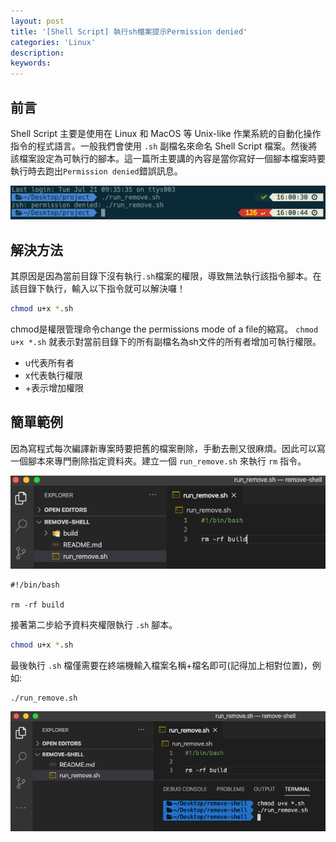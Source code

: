 ```yaml
---
layout: post
title: '[Shell Script] 執行sh檔案提示Permission denied'
categories: 'Linux'
description: 
keywords:
---
```


## 前言
Shell Script 主要是使用在 Linux 和 MacOS 等 Unix-like 作業系統的自動化操作指令的程式語言。一般我們會使用 `.sh` 副檔名來命名 Shell Script 檔案。然後將該檔案設定為可執行的腳本。這一篇所主要講的內容是當你寫好一個腳本檔案時要執行時去跑出`Permission denied`錯誤訊息。

![](/images/posts/linux/2020/img1090721-03.png)
## 解決方法
其原因是因為當前目錄下沒有執行`.sh`檔案的權限，導致無法執行該指令腳本。在該目錄下執行，輸入以下指令就可以解決囉！


```sh
chmod u+x *.sh
```

chmod是權限管理命令change the permissions mode of a file的縮寫。 `chmod u+x *.sh` 就表示對當前目錄下的所有副檔名為sh文件的所有者增加可執行權限。

- u代表所有者
- x代表執行權限
- +表示增加權限

## 簡單範例
因為寫程式每次編譯新專案時要把舊的檔案刪除，手動去刪又很麻煩。因此可以寫一個腳本來專門刪除指定資料夾。建立一個 `run_remove.sh` 來執行 `rm` 指令。

![](/images/posts/linux/2020/img1090721-01.png)

```
#!/bin/bash

rm -rf build
```

接著第二步給予資料夾權限執行 `.sh` 腳本。

```sh
chmod u+x *.sh
```

最後執行 `.sh` 檔僅需要在終端機輸入檔案名稱+檔名即可(記得加上相對位置)，例如:

```
./run_remove.sh      
```

![](/images/posts/linux/2020/img1090721-02.png)